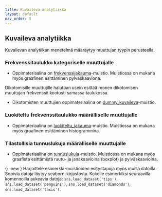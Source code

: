 ```yaml
---
title: Kuvaileva analytiikka
layout: default
nav_order: 5
---
```


## Kuvaileva analytiikka

Kuvailevan analytiikan menetelmä määräytyy muuttujan tyypin perusteella.

### **Frekvenssitaulukko kategoriselle** muuttujalle

* Oppimateriaalina on [frekvenssijakauma](https://github.com/taanila/kuvaileva/blob/main/frekvenssijakauma.ipynb)-muistio. Muistiossa on mukana myös graafinen esittäminen pylväskaaviona.

Dikotomisille muuttujille halutaan usein esittää monen dikotomisen muuttujan frekvenssit kootusti samassa taulukossa. 

* Dikotomisten muuttujien oppimateriaalina on [dummy_kuvaileva](https://github.com/taanila/kuvaileva/blob/main/dummy_kuvaileva.ipynb)-muistio.

### **Luokiteltu frekvenssitaulukko määrälliselle** muuttujalle

* Oppimateriaalina on [luokiteltu_jakauma](https://github.com/taanila/kuvaileva/blob/main/luokiteltu_jakauma.ipynb)-muistio. Muistiossa on mukana myös graafinen esittäminen histogrammina.

### **Tilastollisia tunnuslukuja määrälliselle** muuttujalle

* Oppimateriaalina on [tunnuslukuja](https://github.com/taanila/kuvaileva/blob/main/tunnuslukuja.ipynb)-muistio. Muistiossa on mukana myös graafista esittämistä ruutu- ja janakaavioina (boxplot) ja pylväskaavioina.

{: .new }
Harjoittele esimerkki-muistioiden esitystapoja myös muilla datoilla. Sopivia datoja löytyy seaborn-kirjastosta. Kokeile esimerkiksi seuraavilla komennoilla aukeavia datoja: `sns.load_dataset('tips')`, `sns.load_dataset('penguins')`, `sns.load_dataset('diamonds')`, `sns.load_dataset('taxis')`.
